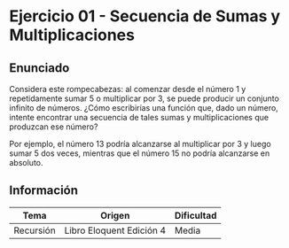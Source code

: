 # Ejercicio 01 - Secuencia de Sumas y Multiplicaciones

## Enunciado

Considera este rompecabezas: al comenzar desde el número 1 y repetidamente sumar 5 o multiplicar por 3, se puede producir un conjunto infinito de números. ¿Cómo escribirías una función que, dado un número, intente encontrar una secuencia de tales sumas y multiplicaciones que produzcan ese número?

Por ejemplo, el número 13 podría alcanzarse al multiplicar por 3 y luego sumar 5 dos veces, mientras que el número 15 no podría alcanzarse en absoluto.

## Información

| Tema      | Origen                   | Dificultad |
| --------- | ------------------------ | ---------- |
| Recursión | Libro Eloquent Edición 4 | Media      |
